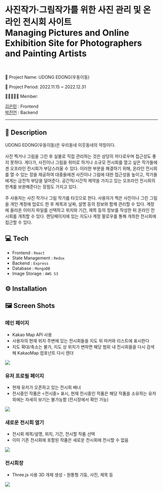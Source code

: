 <h1>
사진작가·그림작가를 위한 사진 관리 및 온라인 전시회 사이트<br/>
Managing Pictures and Online Exhibition Site for Photographers and Painting Artists
</h1>
<br/>
<p>
  🎨 Project Name: UDONG EDONG(우동이동)<br/>

  📆 Project Period: 2022.11.15 ~ 2022.12.31<br/>

  👩🏻‍🤝‍🧑🏻 Member: <br/>
  
  <a href="https://github.com/menuin">김은민</a> : Frontend <br/>
  <a href="https://github.com/parkjineon">박진언</a> : Backend 
  
</p>

<hr/>

<h2>📃 Description</h2>
<p>
UDONG EDONG(우동이동)은 우리동네 이웃동네의 약칭이다. <br/><br/>
사진 찍거나 그림을 그린 후 실물로 직접 관리하는 것은 상당히 까다로우며 접근성도 좋지 못하다. 게다가, 사진이나 그림을 취미로 하거나 소규모 전시회를 열고 싶은 작가들에겐 오프라인 전시회가 부담스러울 수 있다. 이러한 부분을 해결하기 위해, 온라인 전시회를 열 수 있는 장을 제공하여 대중들에겐 사진이나 그림에 대한 접근성을 높이고, 작가들에게는 금전적 부담을 덜어준다. 공간적/시간적 제약을 가지고 있는 오프라인 전시회의 한계를 보완해준다는 장점도 가지고 있다.<br/>
<br/>
주 사용자는 사진 작가나 그림 작가를 타깃으로 한다. 사용자가 찍은 사진이나 그린 그림을 개인 계정에 업로드 한 후 제목과 날짜, 설명 등의 정보와 함께 관리할 수 있다. 계정에 올라온 이미지 파일를 선택하고 위치와 기간, 제목 등의 정보를 작성한 뒤 온라인 전시회를 개최할 수 있다. 랜딩페이지에 있는 지도나 계정 팔로우를 통해 개최한 전시회에 접근할 수 있다.
</p>

<h2>💻 Tech </h2>

- Frontend : ````React````<br/>
- State Management : ````Redux````<br/>
- Backend : ````Express````<br/>
- Database : ````MongoDB````<br/>
- Image Storage : ````AWS S3````<br/>

<h2>⚙ Installation </h2>


<h2>🖼 Screen Shots</h2>
<h3>메인 페이지</h3>

- Kakao Map API 사용
- 사용자의 현재 위치 주변에 있는 전시회들을 지도 위 마커와 리스트에 표시한다<br/>
- 지도 확대/축소는 불가, 지도 상 위치가 변하면 해당 범위 내 전시회들을 다시 검색해 KakaoMap 컴포넌트 다시 렌더

<img src="https://user-images.githubusercontent.com/63971484/228744695-74e41336-2c9e-41eb-abd6-0cfdb397871e.gif">
<br/>
<h3>유저 프로필 페이지</h3>

- 현재 유저가 오픈하고 있는 전시회 배너
- 전시중인 작품은 <전시중> 표시, 현재 전시중인 작품은 해당 작품을 소유하는 유저 외에는 자세히 보기는 불가능함 (전시장에서 확인 가능)

<img src="https://user-images.githubusercontent.com/63971484/228746478-7bc9b1b2-d71e-4a23-8484-b33cb02a0449.gif">
<br />
<h3>새로운 전시회 열기</h3>

- 전시회 제목/설명, 위치, 기간, 전시할 작품 선택
- 이미 기존 전시회에 포함된 작품은 새로운 전시회에 전시할 수 없음

<img src="https://user-images.githubusercontent.com/63971484/228747226-fa27e0d1-3ba7-4303-93ea-2e5b0e562d51.gif">

<h3>전시회장</h3>

- Three.js 사용 3D 개체 생성 - 원통형 기둥, 사진, 제목 등
<img src="https://user-images.githubusercontent.com/63971484/228756061-942e85e5-9c56-4f59-8a3e-e4053b0bfb71.gif">
